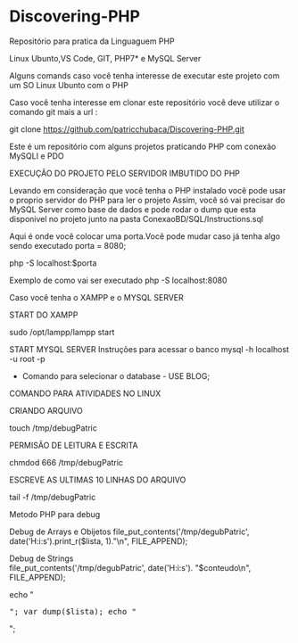 # Discovering-PHP

Repositório para pratica da Linguaguem PHP

Linux Ubunto,VS Code, GIT, PHP7* e MySQL Server


Alguns comands caso você tenha interesse de executar este projeto com um SO Linux Ubunto com o PHP 

Caso você tenha interesse em clonar este repositório você deve utilizar o comando git mais a url :
 	
git clone https://github.com/patricchubaca/Discovering-PHP.git 
 	
Este é um repositório com alguns projetos praticando PHP com conexão MySQLI e PDO 
 	
	
EXECUÇÃO DO PROJETO PELO SERVIDOR IMBUTIDO DO PHP 
	
Levando em consideração que você tenha o PHP instalado você pode usar o proprio servidor do PHP para ler o projeto
Assim, você só vai precisar do MySQL Server como base de dados e pode rodar o dump que esta disponivel no projeto junto na pasta ConexaoBD/SQL/Instructions.sql
	   	
	
Aqui é onde você colocar uma porta.Você pode mudar caso já tenha algo sendo executado 
porta = 8080;
	  
php -S localhost:$porta 	
	  
Exemplo de como vai ser executado
php -S localhost:8080	
	    
	    
Caso você tenha o XAMPP e o MYSQL SERVER  

START DO XAMPP 
	
sudo /opt/lampp/lampp start
	
START MYSQL SERVER 
Instruções para acessar o banco
mysql -h localhost -u root -p
- Comando para selecionar o database - USE BLOG;

COMANDO PARA ATIVIDADES NO LINUX  

CRIANDO ARQUIVO 
	
touch /tmp/debugPatric
	
PERMISÃO DE LEITURA E ESCRITA

chmdod 666 /tmp/debugPatric

ESCREVE AS ULTIMAS 10 LINHAS DO ARQUIVO 

tail -f /tmp/debugPatric

Metodo PHP para debug 
	
Debug de Arrays e Obijetos 
file_put_contents('/tmp/degubPatric', date('H:i:s').print_r($lista, 1)."\n", FILE_APPEND);
	  
Debug de Strings 			
file_put_contents('/tmp/degubPatric', date('H:i:s'). "$conteudo\n", FILE_APPEND);

echo "<pre>";
var_dump($lista);
echo "</pre>";


